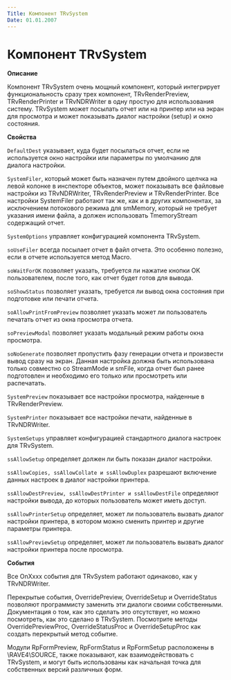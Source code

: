 ```yaml
---
Title: Компонент TRvSystem
Date: 01.01.2007
---
```



Компонент TRvSystem
===================

**Описание**

Компонент TRvSystem очень мощный компонент, который интегрирует
функциональность сразу трех компонент, TRvRenderPreview,
TRvRenderPrinter и TRvNDRWriter в одну простую для использования
систему. TRvSystem может посылать отчет или на принтер или на экран для
просмотра и может показывать диалог настройки (setup) и окно состояния.

**Свойства**

`DefaultDest` указывает, куда будет посылаться отчет, если не используется
окно настройки или параметры по умолчанию для диалога настройки.

`SystemFiler`, который может быть назначен путем двойного щелчка на левой
колонке в инспекторе объектов, может показывать все файловые настройки
из TRvNDRWriter, TRvRenderPreview и TRvRenderPrinter. Все настройки
SystemFiler работают так же, как и в других компонентах, за исключением
потокового режима для smMemory, который не требует указания имени файла,
а должен использовать TmemoryStream содержащий отчет.

`SystemOptions` управляет конфигурацией компонента TRvSystem.

`soUseFiler` всегда посылает отчет в файл отчета. Это особенно полезно,
если в отчете используется метод Macro.

`soWaitForOK` позволяет указать, требуется ли нажатие кнопки OK
пользователем, после того, как отчет будет готов для вывода.

`soShowStatus` позволяет указать, требуется ли вывод окна состояния при
подготовке или печати отчета.

`soAllowPrintFromPreview` позволяет указать может ли пользователь печатать
отчет из окна просмотра отчета.

`soPreviewModal` позволяет указать модальный режим работы окна просмотра.

`soNoGenerate` позволяет пропустить фазу генерации отчета и произвести
вывод сразу на экран. Данная настройка должна быть использована только
совместно со StreamMode и smFile, когда отчет был ранее подготовлен и
необходимо его только или просмотреть или распечатать.

`SystemPreview` показывает все настройки просмотра, найденные в
TRvRenderPreview.

`SystemPrinter` показывает все настройки печати, найденные в TRvNDRWriter.

`SystemSetups` управляет конфигурацией стандартного диалога настроек для
TRvSystem.

`ssAllowSetup` определяет должен ли быть показан диалог настройки.

`ssAllowCopies, ssAllowCollate и ssAllowDuplex` разрешают включение данных
настроек в диалог настройки принтера.

`ssAllowDestPreview, ssAllowDestPrinter и ssAllowDestFile` определяют
настройки вывода, до которых пользователь может иметь доступ.

`ssAllowPrinterSetup` определяет, может ли пользователь вызвать диалог
настройки принтера, в котором можно сменить принтер и другие параметры
принтера.

`ssAllowPreviewSetup` определяет, может ли пользователь вызвать диалог
настройки принтера после просмотра.

**События**

Все OnXxxx события для TRvSystem работают одинаково, как у TRvNDRWriter.

Перекрытые события, OverridePreview, OverrideSetup и OverrideStatus
позволяют программисту заменить эти диалоги своими собственными.
Документация о том, как это сделать это отсутствует, но можно
посмотреть, как это сделано в TRvSystem. Посмотрите методы
OverridePreviewProc, OverrideStatusProc и OverrideSetupProc как создать
перекрытый метод событие.

Модули RpFormPreview, RpFormStatus и
RpFormSetup расположены в \\RAVE4\\SOURCE, также показывают, как
взаимодействовать с TRvSystem, и могут быть использованы как начальная
точка для собственных версий различных форм.
